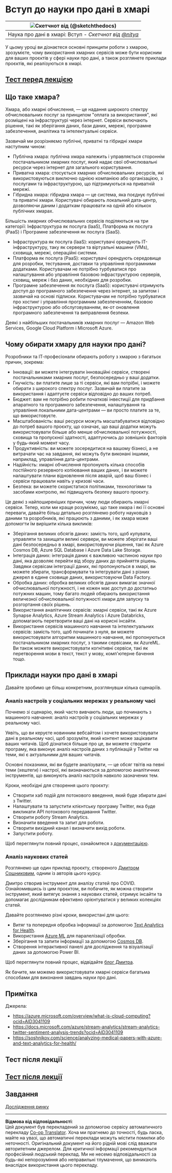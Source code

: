 <!--
CO_OP_TRANSLATOR_METADATA:
{
  "original_hash": "6a0556b17de4c8d1a9470b02247b01d4",
  "translation_date": "2025-09-04T22:38:02+00:00",
  "source_file": "5-Data-Science-In-Cloud/17-Introduction/README.md",
  "language_code": "uk"
}
-->
# Вступ до науки про дані в хмарі

|![ Скетчнот від [(@sketchthedocs)](https://sketchthedocs.dev) ](../../sketchnotes/17-DataScience-Cloud.png)|
|:---:|
| Наука про дані в хмарі: Вступ - _Скетчнот від [@nitya](https://twitter.com/nitya)_ |

У цьому уроці ви дізнаєтеся основні принципи роботи з хмарою, зрозумієте, чому використання хмарних сервісів може бути корисним для ваших проєктів у сфері науки про дані, а також розглянете приклади проєктів, які реалізуються в хмарі.

## [Тест перед лекцією](https://purple-hill-04aebfb03.1.azurestaticapps.net/quiz/32)

## Що таке хмара?

Хмара, або хмарні обчислення, — це надання широкого спектру обчислювальних послуг за принципом "оплата за використання", які розміщені на інфраструктурі через інтернет. Сервіси включають рішення, такі як зберігання даних, бази даних, мережі, програмне забезпечення, аналітика та інтелектуальні сервіси.

Зазвичай ми розрізняємо публічні, приватні та гібридні хмари наступним чином:

* Публічна хмара: публічна хмара належить і управляється стороннім постачальником хмарних послуг, який надає свої обчислювальні ресурси через інтернет для загального користування.
* Приватна хмара: стосується хмарних обчислювальних ресурсів, які використовуються виключно однією компанією або організацією, з послугами та інфраструктурою, що підтримуються на приватній мережі.
* Гібридна хмара: гібридна хмара — це система, яка поєднує публічні та приватні хмари. Користувачі обирають локальний дата-центр, дозволяючи даним і додаткам працювати на одній або кількох публічних хмарах.

Більшість хмарних обчислювальних сервісів поділяються на три категорії: Інфраструктура як послуга (IaaS), Платформа як послуга (PaaS) і Програмне забезпечення як послуга (SaaS).

* Інфраструктура як послуга (IaaS): користувачі орендують ІТ-інфраструктуру, таку як сервери та віртуальні машини (VMs), сховища, мережі, операційні системи.
* Платформа як послуга (PaaS): користувачі орендують середовище для розробки, тестування, доставки та управління програмними додатками. Користувачам не потрібно турбуватися про налаштування або управління базовою інфраструктурою серверів, сховищ, мереж і баз даних, необхідних для розробки.
* Програмне забезпечення як послуга (SaaS): користувачі отримують доступ до програмного забезпечення через інтернет, за запитом і зазвичай на основі підписки. Користувачам не потрібно турбуватися про хостинг і управління програмним забезпеченням, базовою інфраструктурою або обслуговуванням, як-от оновлення програмного забезпечення та виправлення безпеки.

Деякі з найбільших постачальників хмарних послуг — Amazon Web Services, Google Cloud Platform і Microsoft Azure.

## Чому обирати хмару для науки про дані?

Розробники та ІТ-професіонали обирають роботу з хмарою з багатьох причин, зокрема:

* Інновації: ви можете інтегрувати інноваційні сервіси, створені постачальниками хмарних послуг, безпосередньо у ваші додатки.
* Гнучкість: ви платите лише за ті сервіси, які вам потрібні, і можете обирати з широкого спектру послуг. Зазвичай ви платите за використання і адаптуєте сервіси відповідно до ваших потреб.
* Бюджет: вам не потрібно робити початкові інвестиції для придбання апаратного та програмного забезпечення, налаштування та управління локальними дата-центрами — ви просто платите за те, що використовуєте.
* Масштабованість: ваші ресурси можуть масштабуватися відповідно до потреб вашого проєкту, що означає, що ваші додатки можуть використовувати більше або менше обчислювальної потужності, сховища та пропускної здатності, адаптуючись до зовнішніх факторів у будь-який момент часу.
* Продуктивність: ви можете зосередитися на вашому бізнесі, а не витрачати час на завдання, які можуть бути виконані іншими, наприклад, управління дата-центрами.
* Надійність: хмарні обчислення пропонують кілька способів постійного резервного копіювання ваших даних, і ви можете налаштувати плани відновлення після аварій, щоб ваш бізнес і сервіси працювали навіть у кризові часи.
* Безпека: ви можете скористатися політиками, технологіями та засобами контролю, які підвищують безпеку вашого проєкту.

Це деякі з найпоширеніших причин, чому люди обирають хмарні сервіси. Тепер, коли ми краще розуміємо, що таке хмара і які її основні переваги, давайте більш детально розглянемо роботу науковців з даними та розробників, які працюють з даними, і як хмара може допомогти їм вирішити кілька викликів:

* Зберігання великих обсягів даних: замість того, щоб купувати, управляти та захищати великі сервери, ви можете зберігати ваші дані безпосередньо в хмарі, використовуючи рішення, такі як Azure Cosmos DB, Azure SQL Database і Azure Data Lake Storage.
* Інтеграція даних: інтеграція даних є важливою частиною науки про дані, яка дозволяє перейти від збору даних до прийняття рішень. Завдяки сервісам інтеграції даних, які пропонуються в хмарі, ви можете збирати, трансформувати та інтегрувати дані з різних джерел в єдине сховище даних, використовуючи Data Factory.
* Обробка даних: обробка великих обсягів даних вимагає значної обчислювальної потужності, і не кожен має доступ до достатньо потужних машин, тому багато людей обирають використання величезної обчислювальної потужності хмари для запуску та розгортання своїх рішень.
* Використання аналітичних сервісів: хмарні сервіси, такі як Azure Synapse Analytics, Azure Stream Analytics і Azure Databricks, допомагають перетворити ваші дані на корисні інсайти.
* Використання сервісів машинного навчання та інтелектуальних сервісів: замість того, щоб починати з нуля, ви можете використовувати алгоритми машинного навчання, які пропонуються постачальником хмарних послуг, з такими сервісами, як AzureML. Ви також можете використовувати когнітивні сервіси, такі як перетворення мови в текст, текст у мову, комп'ютерне бачення тощо.

## Приклади науки про дані в хмарі

Давайте зробимо це більш конкретним, розглянувши кілька сценаріїв.

### Аналіз настроїв у соціальних мережах у реальному часі

Почнемо зі сценарію, який часто вивчають люди, що починають з машинного навчання: аналіз настроїв у соціальних мережах у реальному часі.

Уявіть, що ви керуєте новинним вебсайтом і хочете використовувати дані в реальному часі, щоб зрозуміти, який контент може зацікавити ваших читачів. Щоб дізнатися більше про це, ви можете створити програму, яка виконує аналіз настроїв даних з публікацій у Twitter на теми, які є актуальними для ваших читачів.

Основні показники, які ви будете аналізувати, — це обсяг твітів на певні теми (хештеги) і настрої, які визначаються за допомогою аналітичних інструментів, що виконують аналіз настроїв навколо зазначених тем.

Кроки, необхідні для створення цього проєкту:

* Створити хаб подій для потокового введення, який буде збирати дані з Twitter.
* Налаштувати та запустити клієнтську програму Twitter, яка буде викликати API потокового передавання Twitter.
* Створити роботу Stream Analytics.
* Визначити введення та запит для роботи.
* Створити вихідний канал і визначити вихід роботи.
* Запустити роботу.

Щоб переглянути повний процес, ознайомтеся з [документацією](https://docs.microsoft.com/azure/stream-analytics/stream-analytics-twitter-sentiment-analysis-trends?WT.mc_id=academic-77958-bethanycheum&ocid=AID30411099).

### Аналіз наукових статей

Розглянемо ще один приклад проєкту, створеного [Дмитром Сошниковим](http://soshnikov.com), одним із авторів цього курсу.

Дмитро створив інструмент для аналізу статей про COVID. Ознайомившись із цим проєктом, ви побачите, як можна створити інструмент, який витягує знання з наукових статей, отримує інсайти та допомагає дослідникам ефективно орієнтуватися у великих колекціях статей.

Давайте розглянемо різні кроки, використані для цього:

* Витяг та попередня обробка інформації за допомогою [Text Analytics for Health](https://docs.microsoft.com/azure/cognitive-services/text-analytics/how-tos/text-analytics-for-health?WT.mc_id=academic-77958-bethanycheum&ocid=AID3041109).
* Використання [Azure ML](https://azure.microsoft.com/services/machine-learning?WT.mc_id=academic-77958-bethanycheum&ocid=AID3041109) для паралелізації обробки.
* Зберігання та запити інформації за допомогою [Cosmos DB](https://azure.microsoft.com/services/cosmos-db?WT.mc_id=academic-77958-bethanycheum&ocid=AID3041109).
* Створення інтерактивної панелі для дослідження та візуалізації даних за допомогою Power BI.

Щоб переглянути повний процес, відвідайте [блог Дмитра](https://soshnikov.com/science/analyzing-medical-papers-with-azure-and-text-analytics-for-health/).

Як бачите, ми можемо використовувати хмарні сервіси багатьма способами для виконання завдань науки про дані.

## Примітка

Джерела:
* https://azure.microsoft.com/overview/what-is-cloud-computing?ocid=AID3041109  
* https://docs.microsoft.com/azure/stream-analytics/stream-analytics-twitter-sentiment-analysis-trends?ocid=AID3041109  
* https://soshnikov.com/science/analyzing-medical-papers-with-azure-and-text-analytics-for-health/  

## Тест після лекції

## [Тест після лекції](https://ff-quizzes.netlify.app/en/ds/)

## Завдання

[Дослідження ринку](assignment.md)

---

**Відмова від відповідальності**:  
Цей документ був перекладений за допомогою сервісу автоматичного перекладу [Co-op Translator](https://github.com/Azure/co-op-translator). Хоча ми прагнемо до точності, будь ласка, майте на увазі, що автоматичні переклади можуть містити помилки або неточності. Оригінальний документ на його рідній мові слід вважати авторитетним джерелом. Для критичної інформації рекомендується професійний людський переклад. Ми не несемо відповідальності за будь-які непорозуміння або неправильні тлумачення, що виникають внаслідок використання цього перекладу.